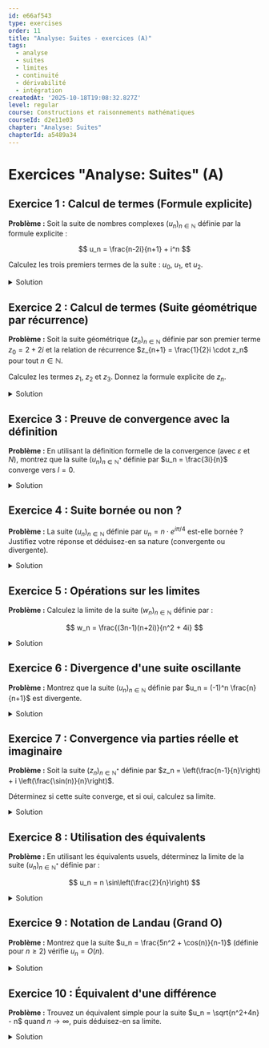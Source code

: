```yaml
---
id: e66af543
type: exercises
order: 11
title: "Analyse: Suites - exercices (A)"
tags:
  - analyse
  - suites
  - limites
  - continuité
  - dérivabilité
  - intégration
createdAt: '2025-10-18T19:08:32.827Z'
level: regular
course: Constructions et raisonnements mathématiques
courseId: d2e11e03
chapter: "Analyse: Suites"
chapterId: a5489a34
---
```

# Exercices "Analyse: Suites" (A)

## Exercice 1 : Calcul de termes (Formule explicite)

**Problème :** Soit la suite de nombres complexes $(u_n)_{n \in \mathbb{N}}$ définie par la formule explicite :

$$ u_n = \frac{n-2i}{n+1} + i^n $$

Calculez les trois premiers termes de la suite : $u_0$, $u_1$, et $u_2$.

<details>

<summary>Solution</summary>

**Méthode :** Pour trouver chaque terme, il suffit de remplacer l'indice $n$ par sa valeur (0, 1, et 2) dans la formule donnée et d'effectuer les calculs sur les nombres complexes. Rappelez-vous que $i^0=1$, $i^1=i$, et $i^2=-1$.

**Étapes :**

1.  **Calcul de $u_0$ (pour n=0) :**

    On remplace $n$ par 0 dans la formule.

    $$ u_0 = \frac{0-2i}{0+1} + i^0 = \frac{-2i}{1} + 1 = 1 - 2i $$

2.  **Calcul de $u_1$ (pour n=1) :**

    On remplace $n$ par 1 dans la formule.

    $$ u_1 = \frac{1-2i}{1+1} + i^1 = \frac{1-2i}{2} + i = \left(\frac{1}{2} - i\right) + i = \frac{1}{2} $$

3.  **Calcul de $u_2$ (pour n=2) :**

    On remplace $n$ par 2 dans la formule.

    $$ u_2 = \frac{2-2i}{2+1} + i^2 = \frac{2-2i}{3} + (-1) = \left(\frac{2}{3} - \frac{2}{3}i\right) - 1 = \left(\frac{2}{3} - 1\right) - \frac{2}{3}i = -\frac{1}{3} - \frac{2}{3}i $$

**Réponse :** Les trois premiers termes sont $u_0 = 1 - 2i$, $u_1 = \frac{1}{2}$, et $u_2 = -\frac{1}{3} - \frac{2}{3}i$.

</details>

## Exercice 2 : Calcul de termes (Suite géométrique par récurrence)

**Problème :** Soit la suite géométrique $(z_n)_{n \in \mathbb{N}}$ définie par son premier terme $z_0 = 2+2i$ et la relation de récurrence $z_{n+1} = \frac{1}{2}i \cdot z_n$ pour tout $n \in \mathbb{N}$.

Calculez les termes $z_1$, $z_2$ et $z_3$. Donnez la formule explicite de $z_n$.

<details>

<summary>Solution</summary>

**Méthode :** On utilise la relation de récurrence pour calculer chaque terme à partir du précédent. Pour la formule explicite d'une suite géométrique, on utilise la formule $z_n = z_0 \cdot \lambda^n$, où $\lambda$ est la raison de la suite.

**Étapes :**

1.  **Calcul de $z_1$ :**

    On utilise la formule de récurrence avec $n=0$.

    $$ z_1 = \frac{1}{2}i \cdot z_0 = \frac{1}{2}i \cdot (2+2i) = \frac{2}{2}i + \frac{2}{2}i^2 = i - 1 = -1 + i $$

2.  **Calcul de $z_2$ :**

    On utilise la formule avec $n=1$.

    $$ z_2 = \frac{1}{2}i \cdot z_1 = \frac{1}{2}i \cdot (-1+i) = -\frac{1}{2}i + \frac{1}{2}i^2 = -\frac{1}{2}i - \frac{1}{2} = -\frac{1}{2} - \frac{1}{2}i $$

3.  **Calcul de $z_3$ :**

    On utilise la formule avec $n=2$.

    $$ z_3 = \frac{1}{2}i \cdot z_2 = \frac{1}{2}i \cdot \left(-\frac{1}{2} - \frac{1}{2}i\right) = -\frac{1}{4}i - \frac{1}{4}i^2 = -\frac{1}{4}i + \frac{1}{4} = \frac{1}{4} - \frac{1}{4}i $$

4.  **Formule explicite de $z_n$ :**

    La suite est géométrique de premier terme $z_0 = 2+2i$ et de raison $\lambda = \frac{1}{2}i$. La formule explicite est $z_n = z_0 \cdot \lambda^n$.

    $$ z_n = (2+2i) \cdot \left(\frac{1}{2}i\right)^n $$

**Réponse :** Les termes sont $z_1 = -1+i$, $z_2 = -\frac{1}{2} - \frac{1}{2}i$, $z_3 = \frac{1}{4} - \frac{1}{4}i$. La formule explicite est $z_n = (2+2i) \left(\frac{i}{2}\right)^n$.

</details>

## Exercice 3 : Preuve de convergence avec la définition

**Problème :** En utilisant la définition formelle de la convergence (avec $\varepsilon$ et $N$), montrez que la suite $(u_n)_{n \in \mathbb{N}^*}$ définie par $u_n = \frac{3i}{n}$ converge vers $l=0$.

<details>

<summary>Solution</summary>

**Méthode :** On applique la définition de la convergence : $\forall \varepsilon > 0, \exists N \in \mathbb{N}, \forall n \ge N, |u_n - l| < \varepsilon$. On fixe un $\varepsilon > 0$ quelconque, puis on exprime la condition $|u_n - l| < \varepsilon$ pour trouver une condition sur $n$. Cette condition nous permettra de choisir un rang $N$ approprié.

**Étapes :**

1.  **Fixer $\varepsilon$ et calculer la distance :**

    Soit $\varepsilon > 0$ un réel quelconque. On calcule la distance entre $u_n$ et la limite supposée $l=0$.

    $$ |u_n - l| = \left| \frac{3i}{n} - 0 \right| = \left| \frac{3i}{n} \right| = \frac{|3i|}{|n|} = \frac{3}{n} $$

    (car $n \in \mathbb{N}^*$, donc $n>0$ et $|n|=n$)

2.  **Trouver la condition sur $n$ :**

    On veut que la distance soit inférieure à $\varepsilon$. On résout donc l'inégalité :

    $$ |u_n - l| < \varepsilon \iff \frac{3}{n} < \varepsilon $$

    Comme $n$ et $\varepsilon$ sont positifs, on peut inverser l'inégalité :

    $$ n > \frac{3}{\varepsilon} $$

3.  **Choisir le rang $N$ :**

    La condition $|u_n - 0| < \varepsilon$ est satisfaite pour tous les entiers $n$ qui sont strictement plus grands que $3/\varepsilon$. Il suffit donc de choisir un entier $N$ qui vérifie cette condition. On peut prendre, par exemple, $N = \lfloor \frac{3}{\varepsilon} \rfloor + 1$.

    ( $\lfloor x \rfloor$ est la partie entière de $x$)

4.  **Conclusion :**

    Pour tout $\varepsilon > 0$, on a trouvé un rang $N = \lfloor 3/\varepsilon \rfloor + 1$ tel que pour tout entier $n \ge N$, on a $n > 3/\varepsilon$, ce qui implique $|u_n - 0| < \varepsilon$. Ceci est la définition formelle de la convergence.

**Réponse :** La suite $(u_n)$ converge bien vers $0$. $\lim_{n \to +\infty} \frac{3i}{n} = 0$.

</details>

## Exercice 4 : Suite bornée ou non ?

**Problème :** La suite $(u_n)_{n \in \mathbb{N}}$ définie par $u_n = n \cdot e^{i \pi / 4}$ est-elle bornée ? Justifiez votre réponse et déduisez-en sa nature (convergente ou divergente).

<details>

<summary>Solution</summary>

**Méthode :** Pour déterminer si une suite complexe est bornée, on étudie le module de son terme général, $|u_n|$. Si la suite des modules $(|u_n|)$ est majorée par un réel $M$, alors la suite $(u_n)$ est bornée. On utilisera ensuite la propriété : "toute suite non bornée est divergente".

**Étapes :**

1.  **Calcul du module de $u_n$ :**

    Le terme général est $u_n = n \cdot e^{i \pi / 4}$. On utilise la propriété $|z_1 \cdot z_2| = |z_1| \cdot |z_2|$.

    $$ |u_n| = |n \cdot e^{i \pi / 4}| = |n| \cdot |e^{i \pi / 4}| $$

2.  **Simplification du module :**

    Comme $n \in \mathbb{N}$, $|n| = n$. Le module d'un nombre complexe de la forme $e^{i\theta}$ est toujours 1, car $|e^{i\theta}| = |\cos(\theta) + i\sin(\theta)| = \sqrt{\cos^2(\theta) + \sin^2(\theta)} = \sqrt{1} = 1$.

    Donc,

    $$ |u_n| = n \cdot 1 = n $$

3.  **Analyse de la suite des modules :**

    La suite des modules est $(|u_n|)_{n\in\mathbb{N}} = (n)_{n\in\mathbb{N}}$. Cette suite $(0, 1, 2, 3, \dots)$ n'est pas majorée. Pour n'importe quel réel $M > 0$ que l'on choisit, on peut toujours trouver un entier $n$ (par exemple $n = \lfloor M \rfloor + 1$) tel que $|u_n| = n > M$.

4.  **Conclusion :**

    Puisque l'ensemble des modules des termes de la suite $(u_n)$ n'est pas majoré, la suite n'est pas bornée. D'après la contraposée du théorème "toute suite convergente est bornée", on peut affirmer que toute suite non bornée est divergente.

**Réponse :** La suite $(u_n)$ n'est pas bornée car son module $|u_n|=n$ tend vers l'infini. Par conséquent, la suite $(u_n)$ est divergente.

</details>

## Exercice 5 : Opérations sur les limites

**Problème :** Calculez la limite de la suite $(w_n)_{n \in \mathbb{N}}$ définie par :

$$ w_n = \frac{(3n-1)(n+2i)}{n^2 + 4i} $$

<details>

<summary>Solution</summary>

**Méthode :** La suite est un quotient de deux polynômes en $n$. La technique standard est de factoriser le numérateur et le dénominateur par leur terme de plus haut degré en $n$, puis de simplifier l'expression. On utilise ensuite les règles d'opérations sur les limites.

**Étapes :**

1.  **Développer le numérateur :**

    $$ (3n-1)(n+2i) = 3n^2 + 6in - n - 2i = 3n^2 + (6i-1)n - 2i $$

    La suite s'écrit donc :

    $$ w_n = \frac{3n^2 + (6i-1)n - 2i}{n^2 + 4i} $$

2.  **Factoriser par le terme de plus haut degré :**

    Le terme dominant au numérateur et au dénominateur est $n^2$. On factorise par $n^2$ en haut et en bas.

    $$ w_n = \frac{n^2 \left( 3 + \frac{6i-1}{n} - \frac{2i}{n^2} \right)}{n^2 \left( 1 + \frac{4i}{n^2} \right)} $$

3.  **Simplifier l'expression :**

    On peut simplifier par $n^2$ (pour $n \ge 1$).

    $$ w_n = \frac{3 + \frac{6i-1}{n} - \frac{2i}{n^2}}{1 + \frac{4i}{n^2}} $$

4.  **Calculer la limite :**

    On utilise les propriétés des limites. On sait que $\lim_{n \to \infty} \frac{C}{n} = 0$ et $\lim_{n \to \infty} \frac{C}{n^2} = 0$ pour toute constante $C \in \mathbb{C}$.

    -   Limite du numérateur : $\lim_{n \to \infty} \left( 3 + \frac{6i-1}{n} - \frac{2i}{n^2} \right) = 3 + 0 - 0 = 3$.
    -   Limite du dénominateur : $\lim_{n \to \infty} \left( 1 + \frac{4i}{n^2} \right) = 1 + 0 = 1$.

    La limite du dénominateur est non nulle, donc la limite du quotient est le quotient des limites.

    $$ \lim_{n \to \infty} w_n = \frac{3}{1} = 3 $$

**Réponse :** $\lim_{n \to \infty} w_n = 3$

</details>

## Exercice 6 : Divergence d'une suite oscillante

**Problème :** Montrez que la suite $(u_n)_{n \in \mathbb{N}}$ définie par $u_n = (-1)^n \frac{n}{n+1}$ est divergente.

<details>

<summary>Solution</summary>

**Méthode :** On peut montrer la divergence par l'absurde. On suppose que la suite converge vers une limite $l$, puis on montre que cela mène à une contradiction. Une autre approche consiste à examiner le comportement des termes de rang pair et des termes de rang impair. S'ils convergent vers des limites différentes, la suite entière ne peut pas converger.

**Étapes :**

1.  **Examiner les termes de rang pair :**

    Soit $n=2k$ avec $k \in \mathbb{N}$. Le terme général de la sous-suite des termes pairs est :

    $$ u_{2k} = (-1)^{2k} \frac{2k}{2k+1} = 1 \cdot \frac{2k}{2k+1} = \frac{2k}{2k+1} $$

    Calculons la limite de cette sous-suite quand $k \to \infty$ :

    $$ \lim_{k \to \infty} u_{2k} = \lim_{k \to \infty} \frac{2k}{2k+1} = \lim_{k \to \infty} \frac{2}{2+1/k} = \frac{2}{2} = 1 $$

2.  **Examiner les termes de rang impair :**

    Soit $n=2k+1$ avec $k \in \mathbb{N}$. Le terme général de la sous-suite des termes impairs est :

    $$ u_{2k+1} = (-1)^{2k+1} \frac{2k+1}{(2k+1)+1} = -1 \cdot \frac{2k+1}{2k+2} $$

    Calculons la limite de cette sous-suite quand $k \to \infty$ :

    $$ \lim_{k \to \infty} u_{2k+1} = \lim_{k \to \infty} -\frac{2k+1}{2k+2} = \lim_{k \to \infty} -\frac{2+1/k}{2+2/k} = -\frac{2}{2} = -1 $$

3.  **Conclusion :**

    Nous avons trouvé deux sous-suites (les termes pairs et les termes impairs) qui convergent vers des limites différentes (1 et -1).

    Si une suite converge vers une limite $l$, alors toutes ses sous-suites doivent converger vers cette même limite $l$.

    Puisque nous avons trouvé deux sous-suites qui convergent vers des limites distinctes, la suite $(u_n)$ ne peut pas converger. Elle est donc divergente.

**Réponse :** La suite $(u_n)$ est divergente car les termes de rang pair convergent vers 1, tandis que les termes de rang impair convergent vers -1.

</details>

## Exercice 7 : Convergence via parties réelle et imaginaire

**Problème :** Soit la suite $(z_n)_{n \in \mathbb{N}^*}$ définie par $z_n = \left(\frac{n-1}{n}\right) + i \left(\frac{\sin(n)}{n}\right)$.

Déterminez si cette suite converge, et si oui, calculez sa limite.

<details>

<summary>Solution</summary>

**Méthode :** Une suite complexe $z_n = x_n + iy_n$ converge si et seulement si ses parties réelle $(x_n)$ et imaginaire $(y_n)$ convergent. On étudie donc séparément la convergence de la suite réelle $(\text{Re}(z_n))$ et de la suite imaginaire $(\text{Im}(z_n))$.

**Étapes :**

1.  **Identifier les parties réelle et imaginaire :**

    Pour la suite $z_n$, on a :

    -   Partie réelle : $x_n = \text{Re}(z_n) = \frac{n-1}{n}$
    -   Partie imaginaire : $y_n = \text{Im}(z_n) = \frac{\sin(n)}{n}$

2.  **Étudier la convergence de la partie réelle $(x_n)$ :**

    $$ \lim_{n \to \infty} x_n = \lim_{n \to \infty} \frac{n-1}{n} = \lim_{n \to \infty} \left(1 - \frac{1}{n}\right) = 1 - 0 = 1 $$

    La suite de la partie réelle converge vers 1.

3.  **Étudier la convergence de la partie imaginaire $(y_n)$ :**

    Pour la suite $y_n = \frac{\sin(n)}{n}$, on utilise le théorème des gendarmes. On sait que pour tout $n \in \mathbb{N}^*$, $-1 \le \sin(n) \le 1$.

    En divisant par $n$ (qui est positif), on obtient :

    $$ -\frac{1}{n} \le \frac{\sin(n)}{n} \le \frac{1}{n} $$

    On sait que $\lim_{n \to \infty} (-\frac{1}{n}) = 0$ et $\lim_{n \to \infty} \frac{1}{n} = 0$.

    Par le théorème des gendarmes, on conclut que :

    $$ \lim_{n \to \infty} y_n = \lim_{n \to \infty} \frac{\sin(n)}{n} = 0 $$

    La suite de la partie imaginaire converge vers 0.

4.  **Conclusion sur la suite $(z_n)$ :**

    Puisque la partie réelle et la partie imaginaire convergent, la suite complexe $(z_n)$ converge. Sa limite est $l = (\lim x_n) + i (\lim y_n)$.

    $$ \lim_{n \to \infty} z_n = 1 + i \cdot 0 = 1 $$

**Réponse :** La suite $(z_n)$ converge et sa limite est $1$.

</details>

## Exercice 8 : Utilisation des équivalents

**Problème :** En utilisant les équivalents usuels, déterminez la limite de la suite $(u_n)_{n \in \mathbb{N}^*}$ définie par :

$$ u_n = n \sin\left(\frac{2}{n}\right) $$

<details>

<summary>Solution</summary>

**Méthode :** On utilise l'équivalent usuel de $\sin(x)$ lorsque $x$ tend vers 0. On pose $x_n = 2/n$. Quand $n \to \infty$, $x_n \to 0$, ce qui nous permet d'appliquer l'équivalent. On a $\sin(x) \sim x$ quand $x \to 0$.

**Étapes :**

1.  **Identifier le terme qui tend vers 0 :**

    Dans l'expression $\sin(2/n)$, l'argument $2/n$ tend vers 0 lorsque $n \to \infty$.

2.  **Appliquer l'équivalent usuel :**

    Puisque $\lim_{n \to \infty} \frac{2}{n} = 0$, on peut utiliser l'équivalent $\sin(x) \sim x$ en remplaçant $x$ par $2/n$. On obtient :

    $$ \sin\left(\frac{2}{n}\right) \sim \frac{2}{n} \quad \text{quand } n \to \infty $$

3.  **Remplacer dans l'expression de la limite :**

    Puisqu'on a un équivalent, on peut remplacer le terme dans le calcul de la limite.

    $$ \lim_{n \to \infty} u_n = \lim_{n \to \infty} n \sin\left(\frac{2}{n}\right) $$

    En utilisant l'équivalent, on a :

    $$ \lim_{n \to \infty} n \cdot \left(\frac{2}{n}\right) $$

4.  **Calculer la limite simplifiée :**

    $$ \lim_{n \to \infty} n \cdot \frac{2}{n} = \lim_{n \to \infty} 2 = 2 $$

**Réponse :** $\lim_{n \to \infty} u_n = 2$

</details>

## Exercice 9 : Notation de Landau (Grand O)

**Problème :** Montrez que la suite $u_n = \frac{5n^2 + \cos(n)}{n-1}$ (définie pour $n \ge 2$) vérifie $u_n = O(n)$.

<details>

<summary>Solution</summary>

**Méthode :** Pour montrer que $u_n = O(n)$, il faut prouver que la suite quotient $\left(\frac{u_n}{n}\right)$ est bornée. Cela signifie qu'il existe un réel $M > 0$ tel que pour $n$ assez grand, $\left|\frac{u_n}{n}\right| \le M$. Une façon simple de le faire est de montrer que cette suite quotient converge, car toute suite convergente est bornée.

**Étapes :**

1.  **Former la suite quotient :**

    On calcule le terme général de la suite $\left(\frac{u_n}{n}\right)$.

    $$ \frac{u_n}{n} = \frac{1}{n} \cdot u_n = \frac{1}{n} \cdot \frac{5n^2 + \cos(n)}{n-1} = \frac{5n^2 + \cos(n)}{n(n-1)} = \frac{5n^2 + \cos(n)}{n^2 - n} $$

2.  **Déterminer la limite de la suite quotient :**

    On factorise par le terme de plus haut degré au numérateur et au dénominateur.

    $$ \frac{u_n}{n} = \frac{n^2\left(5 + \frac{\cos(n)}{n^2}\right)}{n^2\left(1 - \frac{1}{n}\right)} = \frac{5 + \frac{\cos(n)}{n^2}}{1 - \frac{1}{n}} $$

    Maintenant, on calcule la limite quand $n \to \infty$ :

    -   Au numérateur : $\frac{\cos(n)}{n^2} \to 0$ (par le théorème des gendarmes, car $|\cos(n)| \le 1$). Donc le numérateur tend vers $5+0=5$.
    -   Au dénominateur : $1 - \frac{1}{n} \to 1 - 0 = 1$.
    -   La limite du quotient est donc $\frac{5}{1}=5$.

3.  **Conclure sur le caractère borné :**

    La suite $\left(\frac{u_n}{n}\right)$ converge vers 5. Toute suite qui converge est bornée. Il existe donc un réel $M$ tel que $\left|\frac{u_n}{n}\right| \le M$ pour tout $n \ge 2$.

4.  **Conclusion finale :**

    Puisque la suite $\left(\frac{u_n}{n}\right)$ est bornée, par définition de la notation de Landau, on a bien $u_n = O(n)$.

**Réponse :** On a montré que la suite $\left(\frac{u_n}{n}\right)$ converge, elle est donc bornée. Ceci prouve que $u_n = O(n)$.

</details>

## Exercice 10 : Équivalent d'une différence

**Problème :** Trouvez un équivalent simple pour la suite $u_n = \sqrt{n^2+4n} - n$ quand $n \to \infty$, puis déduisez-en sa limite.

<details>

<summary>Solution</summary>

**Méthode :** La suite est sous la forme "$\infty - \infty$", une forme indéterminée. La technique classique pour les expressions avec des racines carrées est de multiplier et diviser par la quantité conjuguée.

**Étapes :**

1.  **Multiplier par la quantité conjuguée :**

    La quantité conjuguée de $\sqrt{n^2+4n} - n$ est $\sqrt{n^2+4n} + n$. On multiplie et divise $u_n$ par cette quantité.

    $$ u_n = (\sqrt{n^2+4n} - n) \cdot \frac{\sqrt{n^2+4n} + n}{\sqrt{n^2+4n} + n} $$

2.  **Simplifier le numérateur :**

    On utilise l'identité remarquable $(a-b)(a+b) = a^2 - b^2$.

    $$ u_n = \frac{(\sqrt{n^2+4n})^2 - n^2}{\sqrt{n^2+4n} + n} = \frac{(n^2+4n) - n^2}{\sqrt{n^2+4n} + n} = \frac{4n}{\sqrt{n^2+4n} + n} $$

3.  **Trouver un équivalent du dénominateur :**

    On cherche un équivalent simple pour le dénominateur.

    $$ \sqrt{n^2+4n} + n = \sqrt{n^2(1+4/n)} + n = n\sqrt{1+4/n} + n = n(\sqrt{1+4/n} + 1) $$

    Quand $n \to \infty$, $4/n \to 0$, donc $\sqrt{1+4/n} \to \sqrt{1} = 1$.

    Le terme entre parenthèses tend vers $1+1=2$.

    Donc, le dénominateur est équivalent à $n \cdot 2 = 2n$.

    $$ \sqrt{n^2+4n} + n \sim 2n $$

4.  **Trouver l'équivalent de $u_n$ :**

    On remplace le dénominateur par son équivalent dans l'expression de $u_n$.

    $$ u_n = \frac{4n}{\sqrt{n^2+4n} + n} \sim \frac{4n}{2n} = 2 $$

    Un équivalent simple de $u_n$ est la constante 2.

5.  **Déduire la limite :**

    Si une suite $u_n$ est équivalente à une constante non nulle $L$, alors la limite de $u_n$ est $L$.

    $$ \lim_{n \to \infty} u_n = \lim_{n \to \infty} 2 = 2 $$

**Réponse :** Un équivalent de $u_n$ est $2$. La limite de la suite est $\lim_{n \to \infty} u_n = 2$.

</details>
